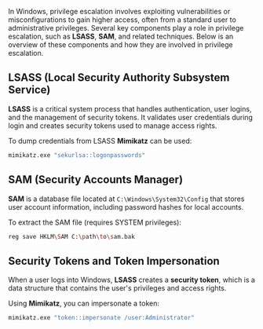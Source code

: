 In Windows, privilege escalation involves exploiting vulnerabilities or misconfigurations to gain higher access, often from a standard user to administrative privileges. Several key components play a role in privilege escalation, such as **LSASS**, **SAM**, and related techniques. Below is an overview of these components and how they are involved in privilege escalation.

## LSASS (Local Security Authority Subsystem Service)

**LSASS** is a critical system process that handles authentication, user logins, and the management of security tokens. It validates user credentials during login and creates security tokens used to manage access rights.

To dump credentials from LSASS **Mimikatz** can be used:

```bash
mimikatz.exe "sekurlsa::logonpasswords"
```

## SAM (Security Accounts Manager)

**SAM** is a database file located at `C:\Windows\System32\Config` that stores user account information, including password hashes for local accounts.

To extract the SAM file (requires SYSTEM privileges):

```bash
reg save HKLM\SAM C:\path\to\sam.bak
```

## Security Tokens and Token Impersonation
When a user logs into Windows, **LSASS** creates a **security token**, which is a data structure that contains the user's privileges and access rights.

Using **Mimikatz**, you can impersonate a token:

```bash
mimikatz.exe "token::impersonate /user:Administrator"
```